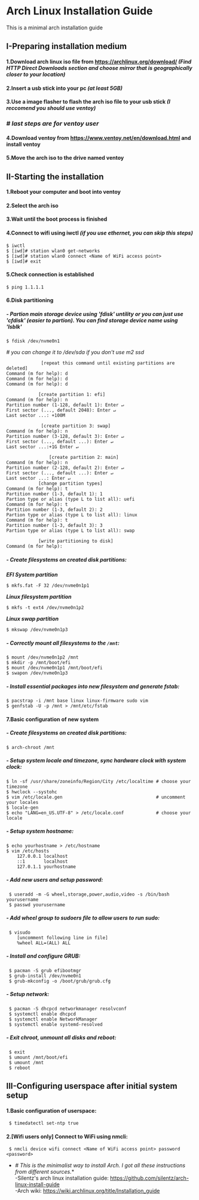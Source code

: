 # Arch Linux Installation Guide
This is a minimal arch installation guide
## I-Preparing installation medium
 #### 1.Download arch linux iso file from https://archlinux.org/download/ _(Find HTTP Direct Downloads section and choose mirror that is geographically closer to your location)_
 #### 2.Insert a usb stick into your pc _(at least 5GB)_
 #### 3.Use a image flasher to flash the arch iso file to your usb stick _(I reccomend you should use ventoy)_
 ### **_# last steps are for ventoy user_**
 #### 4.Download ventoy from https://www.ventoy.net/en/download.html and install ventoy
 #### 5.Move the arch iso to the drive named ventoy
## II-Starting the installation
 #### 1.Reboot your computer and boot into ventoy
 #### 2.Select the arch iso
 #### 3.Wait until the boot process is finished
 #### 4.Connect to wifi using iwctl   _(if you use ethernet, you can skip this steps)_
    $ iwctl
    $ [iwd]# station wlan0 get-networks
    $ [iwd]# station wlan0 connect <Name of WiFi access point>
    $ [iwd]# exit
 #### 5.Check connection is established
    $ ping 1.1.1.1
 #### 6.Disk partitioning 
 ##### - Partion main storage device using 'fdisk' untility or you can just use 'cfdisk' (easier to partion). You can find storage device name using 'lsblk'
    $ fdisk /dev/nvme0n1             
  *# you can change it to /dev/sda if you don't use m2 ssd*
  
                 [repeat this command until existing partitions are deleted]
    Command (m for help): d
    Command (m for help): d
    Command (m for help): d

                [create partition 1: efi]
    Command (m for help): n
    Partition number (1-128, default 1): Enter ↵
    First sector (..., default 2048): Enter ↵
    Last sector ...: +100M

                 [create partition 3: swap]
    Command (m for help): n
    Partition number (3-128, default 3): Enter ↵
    First sector (..., default ...): Enter ↵
    Last sector ...:+1G Enter ↵
    
                    [create partition 2: main]
    Command (m for help): n
    Partition number (2-128, default 2): Enter ↵
    First sector (..., default ...): Enter ↵
    Last sector ...: Enter ↵
                [change partition types]
    Command (m for help): t
    Partition number (1-3, default 1): 1
    Partion type or alias (type L to list all): uefi
    Command (m for help): t
    Partition number (1-3, default 2): 2
    Partion type or alias (type L to list all): linux
    Command (m for help): t
    Partition number (1-3, default 3): 3
    Partion type or alias (type L to list all): swap

                [write partitioning to disk]
    Command (m for help): 
 ##### - Create filesystems on created disk partitions:
**_EFI System partition_**
 
    $ mkfs.fat -F 32 /dev/nvme0n1p1
**_Linux filesystem partition_**
    
    $ mkfs -t ext4 /dev/nvme0n1p2  
**_Linux swap partition_**

    $ mkswap /dev/nvme0n1p3          
 ##### - Correctly mount all filesystems to the `/mnt`:
    $ mount /dev/nvme0n1p2 /mnt
    $ mkdir -p /mnt/boot/efi
    $ mount /dev/nvme0n1p1 /mnt/boot/efi
    $ swapon /dev/nvme0n1p3
 ##### - Install essential packages into new filesystem and generate fstab:
    $ pacstrap -i /mnt base linux linux-firmware sudo vim 
    $ genfstab -U -p /mnt > /mnt/etc/fstab
 #### 7.Basic configuration of new system
 ##### - Create filesystems on created disk partitions:
    $ arch-chroot /mnt
 ##### - Setup system locale and timezone, sync hardware clock with system clock:
    $ ln -sf /usr/share/zoneinfo/Region/City /etc/localtime # choose your timezone
    $ hwclock --systohc
    $ vim /etc/locale.gen                                   # uncomment your locales
    $ locale-gen
    $ echo "LANG=en_US.UTF-8" > /etc/locale.conf            # choose your locale
 ##### - Setup system hostname:
    $ echo yourhostname > /etc/hostname
    $ vim /etc/hosts
        127.0.0.1 localhost
        ::1       localhost
        127.0.1.1 yourhostname
 ##### - Add new users and setup password:
     $ useradd -m -G wheel,storage,power,audio,video -s /bin/bash yourusername 
     $ passwd yourusername
 ##### - Add wheel group to sudoers file to allow users to run sudo:
     $ visudo
        [uncomment following line in file]
        %wheel ALL=(ALL) ALL
 ##### - Install and configure GRUB:
     $ pacman -S grub efibootmgr
     $ grub-install /dev/nvme0n1
     $ grub-mkconfig -o /boot/grub/grub.cfg
 ##### - Setup network:
     $ pacman -S dhcpcd networkmanager resolvconf
     $ systemctl enable dhcpcd
     $ systemctl enable NetworkManager
     $ systemctl enable systemd-resolved
 ##### - Exit chroot, unmount all disks and reboot:
     $ exit
     $ umount /mnt/boot/efi
     $ umount /mnt
     $ reboot
## III-Configuring userspace after initial system setup
 #### 1.Basic configuration of userspace:
     $ timedatectl set-ntp true
 #### 2.[Wifi users only] Connect to WiFi using nmcli:
     $ nmcli device wifi connect <Name of WiFi access point> password <password>
* _# This is the minimalist way to install Arch. I got all these instructions from different sources._*\
   -Silentz's arch linux installation guide: https://github.com/silentz/arch-linux-install-guide \
   -Arch wiki: https://wiki.archlinux.org/title/Installation_guide 

